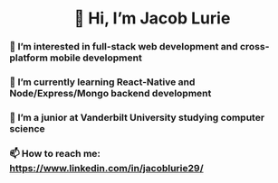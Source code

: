 <h1 align="center">
👋 Hi, I’m Jacob Lurie
</h1>
<h3>👀 I’m interested in full-stack web development and cross-platform mobile development</h3>
<h3>🌱 I’m currently learning React-Native and Node/Express/Mongo backend development</h3>
<h3>📖 I’m a junior at Vanderbilt University studying computer science</h3>
<h3>📫 How to reach me: <a href="https://www.linkedin.com/in/jacoblurie29/">https://www.linkedin.com/in/jacoblurie29/</a></h3>

<!---
jacoblurie29/jacoblurie29 is a ✨ special ✨ repository because its `README.md` (this file) appears on your GitHub profile.
You can click the Preview link to take a look at your changes.
--->
